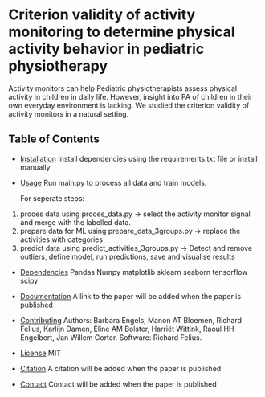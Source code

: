 # Criterion validity of activity monitoring to determine physical activity behavior in pediatric physiotherapy

Activity monitors can help Pediatric physiotherapists assess physical activity in children in daily life. However, insight into PA of children in their own everyday environment is lacking. We studied the criterion validity of activity monitors in a natural setting.

## Table of Contents

- [Installation](#installation)
  Install dependencies using the requirements.txt file or install manually

- [Usage](#usage)
  Run main.py to process all data and train models.

  For seperate steps:

1. proces data using proces_data.py -> select the activity monitor signal and merge with the labelled data.
2. prepare data for ML using prepare_data_3groups.py -> replace the activities with categories
3. predict data using predict_activities_3groups.py -> Detect and remove outliers, define model, run predictions, save and visualise results

- [Dependencies](#dependencies)
  Pandas
  Numpy
  matplotlib
  sklearn
  seaborn
  tensorflow
  scipy

- [Documentation](#documentation)
  A link to the paper will be added when the paper is published

- [Contributing](#contributing)
  Authors:
  Barbara Engels, Manon AT Bloemen, Richard Felius, Karlijn Damen, Eline AM Bolster, Harriët Wittink, Raoul HH Engelbert, Jan Willem Gorter.
  Software:
  Richard Felius.

- [License](#license)
  MIT

- [Citation](#citation)
  A citation will be added when the paper is published

- [Contact](#contact)
  Contact will be added when the paper is published
